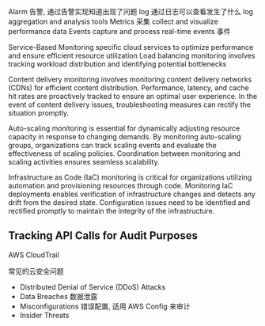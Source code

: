 
Alarm 告警, 通过告警实现知道出现了问题
log 通过日志可以查看发生了什么 log aggregation and analysis tools
Metrics 采集 collect and visualize performance data
Events capture and process real-time events 事件


Service-Based Monitoring specific cloud services to optimize performance and ensure efficient resource utilization
Load balancing monitoring involves tracking workload distribution and identifying potential bottlenecks

Content delivery monitoring involves monitoring content delivery networks (CDNs) for efficient content distribution. Performance, latency, and cache hit rates are proactively tracked to ensure an optimal user experience. In the event of content delivery issues, troubleshooting measures can rectify the situation promptly.

Auto-scaling monitoring is essential for dynamically adjusting resource capacity in response to changing demands. By monitoring auto-scaling groups, organizations can track scaling events and evaluate the effectiveness of scaling policies. Coordination between monitoring and scaling activities ensures seamless scalability.

Infrastructure as Code (IaC) monitoring is critical for organizations utilizing automation and provisioning resources through code. Monitoring IaC deployments enables verification of infrastructure changes and detects any drift from the desired state. Configuration issues need to be identified and rectified promptly to maintain the integrity of the infrastructure.

## Tracking API Calls for Audit Purposes
AWS CloudTrail


常见的云安全问题
- Distributed Denial of Service (DDoS) Attacks
- Data Breaches 数据泄露
- Misconfigurations 错误配置, 适用 AWS Config 来审计
- Insider Threats
